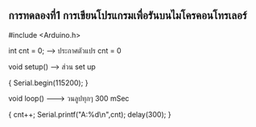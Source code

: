 ## การทดลองที่1 การเขียนโปรแกรมเพื่อรันบนไมโครคอนโทรเลอร์
#include <Arduino.h>  

int cnt = 0;       --> ประกาศตัวแปร cnt = 0

void setup()      --> ส่วน set up

{
	Serial.begin(115200);
}


void loop()         ---> วนลูปทุกๆ 300 mSec

{
	cnt++;
	Serial.printf("A:%d\n",cnt);
	delay(300);
}


